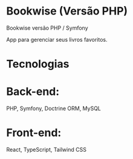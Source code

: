 # Bookwise (Versão PHP)
Bookwise versão PHP / Symfony

App para gerenciar seus livros favoritos.

# Tecnologias

# Back-end: 
PHP, Symfony, Doctrine ORM, MySQL

# Front-end:
React, TypeScript, Tailwind CSS

